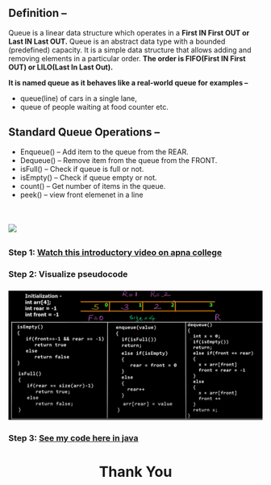 ## **Definition –**

Queue is a linear data structure which operates in a **First IN First OUT or Last IN Last OUT.** Queue is an abstract data type with a bounded (predefined) capacity. It is a simple data structure that allows adding and removing elements in a particular order.
**The order is FIFO(First IN First OUT) or LILO(Last In Last Out).**

**It is named queue as it behaves like a real-world queue for examples –**

- queue(line) of cars in a single lane,
- queue of people waiting at food counter etc.

## **Standard Queue Operations –**

- Enqueue() – Add item to the queue from the REAR.
- Dequeue() – Remove item from the queue from the FRONT.
- isFull() – Check if queue is full or not.
- isEmpty() – Check if queue empty or not.
- count() – Get number of items in the queue.
- peek() – view front elemenet in a line

<h1><img src="https://cdn.shortpixel.ai/client/to_avif,q_glossy,ret_img,w_925/https://simplesnippets.tech/wp-content/uploads/2019/04/queue-data-structure-diagram.jpg"  width=700/></h1>

<!-- <br> -->

<h3> <b>Step 1:</b> <a href="https://youtu.be/fbonDkYsKj0">Watch this introductory video on apna college</a>

<h3><b>Step 2:</b> Visualize pseudocode</h3>

<h3><img src="./pseudocode.png"/></h3>

### **Step 3:** [See my code here in java](https://github.com/heyimvikash/DataStructures-And-Algorithms/blob/fd95f09031f580665caab440ef47412e6e763a58/03.%20Queue/Basic%20Operations/01.%20Queue%20using%20array/Queue_Array.java)

<h1 align="Center">Thank You</h1>
